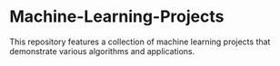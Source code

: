 # Machine-Learning-Projects
This repository features a collection of machine learning projects that demonstrate various algorithms and applications.
